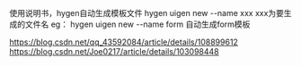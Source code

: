 使用说明书，hygen自动生成模板文件
hygen uigen new --name xxx
xxx为要生成的文件名
eg：
hygen uigen new --name form 自动生成form模板

https://blog.csdn.net/qq_43592084/article/details/108899612
https://blog.csdn.net/Joe0217/article/details/103098448
